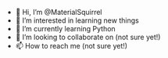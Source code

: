 - 👋 Hi, I’m @MaterialSquirrel
- 👀 I’m interested in learning new things
- 🌱 I’m currently learning Python
- 💞️ I’m looking to collaborate on (not sure yet!)
- 📫 How to reach me (not sure yet!)

<!---
MaterialSquirrel/MaterialSquirrel is a ✨ special ✨ repository because its `README.md` (this file) appears on your GitHub profile.
You can click the Preview link to take a look at your changes.
--->
